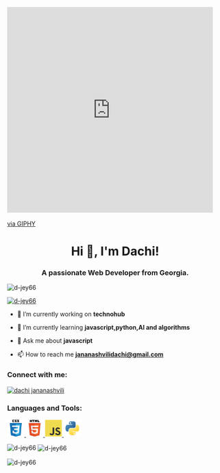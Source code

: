 <iframe src="https://giphy.com/embed/CuuSHzuc0O166MRfjt" width="480" height="480" style="" frameBorder="0" class="giphy-embed" allowFullScreen></iframe><p><a href="https://giphy.com/gifs/pudgypenguins-pudgy-penguin-penguins-CuuSHzuc0O166MRfjt">via GIPHY</a></p>

<h1 align="center">Hi 👋, I'm Dachi!</h1>
<h3 align="center">A passionate Web Developer from Georgia.</h3>

<p align="left"> <img src="https://komarev.com/ghpvc/?username=d-jey66&label=Profile%20views&color=0e75b6&style=flat" alt="d-jey66" /> </p>

<p align="left"> <a href="https://github.com/ryo-ma/github-profile-trophy"><img src="https://github-profile-trophy.vercel.app/?username=d-jey66" alt="d-jey66" /></a> </p>

- 🔭 I’m currently working on **technohub**

- 🌱 I’m currently learning **javascript,python,AI and algorithms**

- 💬 Ask me about **javascript**

- 📫 How to reach me **jananashvilidachi@gmail.com**

<h3 align="left">Connect with me:</h3>
<p align="left">
<a href="https://fb.com/dachi jananashvili" target="blank"><img align="center" src="https://raw.githubusercontent.com/rahuldkjain/github-profile-readme-generator/master/src/images/icons/Social/facebook.svg" alt="dachi jananashvili" height="30" width="40" /></a>
</p>

<h3 align="left">Languages and Tools:</h3>
<p align="left"> <a href="https://www.w3schools.com/css/" target="_blank" rel="noreferrer"> <img src="https://raw.githubusercontent.com/devicons/devicon/master/icons/css3/css3-original-wordmark.svg" alt="css3" width="40" height="40"/> </a> <a href="https://www.w3.org/html/" target="_blank" rel="noreferrer"> <img src="https://raw.githubusercontent.com/devicons/devicon/master/icons/html5/html5-original-wordmark.svg" alt="html5" width="40" height="40"/> </a> <a href="https://developer.mozilla.org/en-US/docs/Web/JavaScript" target="_blank" rel="noreferrer"> <img src="https://raw.githubusercontent.com/devicons/devicon/master/icons/javascript/javascript-original.svg" alt="javascript" width="40" height="40"/> </a> <a href="https://www.python.org" target="_blank" rel="noreferrer"> <img src="https://raw.githubusercontent.com/devicons/devicon/master/icons/python/python-original.svg" alt="python" width="40" height="40"/> </a> </p>

<p><img align="left" src="https://github-readme-stats.vercel.app/api/top-langs?username=d-jey66&show_icons=true&locale=en&layout=compact" alt="d-jey66" /></p>

<p>&nbsp;<img align="center" src="https://github-readme-stats.vercel.app/api?username=d-jey66&show_icons=true&locale=en" alt="d-jey66" /></p>

<p><img align="center" src="https://github-readme-streak-stats.herokuapp.com/?user=d-jey66&" alt="d-jey66" /></p>
